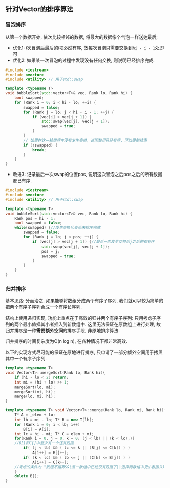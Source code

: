 

## 针对Vector的排序算法

### 冒泡排序

从第一个数据开始, 依次比较相邻的数据, 将最大的数据像个气泡一样送达最后;

- 优化1: i次冒泡后最后的i项必然有序, 故每次冒泡只需要交换到`hi - i - 1`处即可
- 优化2: 如果某一次冒泡的过程中发现没有任何交换, 则说明已经排序完成.

```cpp
#include <iostream>
#include <vector>
#include <utility> // 用于std::swap

template <typename T>
void bubbleSort(std::vector<T>& vec, Rank lo, Rank hi) {
    bool swapped;
    for (Rank i = 0; i < hi - lo; ++i) {
        swapped = false;
        for (Rank j = lo; j < hi - i - 1; ++j) {
            if (vec[j] > vec[j + 1]) {
                std::swap(vec[j], vec[j + 1]);
                swapped = true;
            }
        }
        // 如果在这一轮排序中没有发生交换，说明数组已经有序，可以提前结束
        if (!swapped) {
            break;
        }
    }
}
```

- 改进3: 记录最后一次swap的位置pos, 说明这次冒泡之后pos之后的所有数据都已有序. 

```cpp
#include <iostream>
#include <vector>
#include <utility> // 用于std::swap

template <typename T>
void bubbleSort(std::vector<T>& vec, Rank lo, Rank hi) {
    Rank pos = hi - 1;
    bool swapped = false;
    while(swapped) {//发生交换代表尚未排序完成
	    swapped = false;
        for (Rank j = lo; j < pos; ++j) {
            if (vec[j] > vec[j + 1]) {//最后一次发生交换后j之后的都有序
                std::swap(vec[j], vec[j + 1]);
                pos = j;
                swapped = true;
            }
        }
    }
}
```


### 归并排序

基本思路: 分而治之. 如果能够将数组分成两个有序子序列, 我们就可以较为简单的把两个有序子序列合成一个有序长序列. 

结构上使用递归实现, 功能上重点在于高效的归并两个有序子序列: 只用考虑子序列的两个最小值择其小者插入到新数组中.  这里无法保证在原数组上进行处理, 故归并排序是一种**需要额外空间**的排序手段, 非原地排序算法.

归并排序的时间复杂度为O(n log n), 在各种情况下都非常高效.

以下的实现方式尽可能的保证在原地进行排序, 只申请了一部分额外空间用于拷贝其中一个有序子序列.

```cpp
template <typename T>
void Vector<T>::mergeSort(Rank lo, Rank hi){
	if (hi - lo < 2) return;
	int mi = (hi + lo) >> 1;
	mergeSort(lo, mi);
	mergeSort(mi, hi);
	merge(lo, mi, hi);
}

template <typename T> void Vector<T>::merge(Rank lo, Rank mi, Rank hi){//_elem 是一个 T向量pointer, 指向我们最终要排好序的数组空间
	T* A = _elem + lo;
	int lb = mi - lo; T* B = new T[lb];
	for (Rank i = 0; i < lb; i++)
		B[i] = A[i];
	int lc = hi - mi; T* C =_elem + mi;
	for(Rank i = 0, j = 0, k = 0; (j < lb) || (k < lc);){
	//B[]和C[]中至少有一个还有数据
		if( (j < lb) && ( lc <= k || (B[j] <= C[k]) ) )
			A[i++] = B[j++];
		if( (k < lc) && ( lb <= j || (C[k] <= B[j]) ) )
			A[i++] = C[k++];		
	//考虑的条件为 "数组不越界&&(另一数组中已经没有数据了||选择两数组中更小者插入)"
	}
	delete B[];
}
```